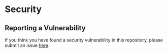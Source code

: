 # Security

## Reporting a Vulnerability

If you think you have found a security vulnerability in this repository, please submit an issue [here](https://github.com/JasonBock/TestDoublesAndMocks/issues).
